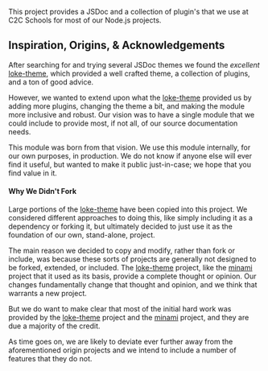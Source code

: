 This project provides a JSDoc and a collection of plugin's that we use at C2C
Schools for most of our Node.js projects.

## Inspiration, Origins, & Acknowledgements

After searching for and trying several JSDoc themes we found the _excellent_
[loke-theme](https://github.com/LOKE/jsdoc-theme), which provided a well crafted
theme, a collection of plugins, and a ton of good advice.

However, we wanted to extend upon what the [loke-theme](https://github.com/LOKE/jsdoc-theme)
provided us by adding more plugins, changing the theme a bit, and making the module
more inclusive and robust.  Our vision was to have a single module that we could
include to provide most, if not all, of our source documentation needs.

This module was born from that vision.  We use this module internally, for our
own purposes, in production.  We do not know if anyone else will ever find it
useful, but wanted to make it public just-in-case; we hope that you find value in it.

#### Why We Didn't Fork

Large portions of the [loke-theme](https://github.com/LOKE/jsdoc-theme) have been
copied into this project.  We considered different approaches to doing this, like
simply including it as a dependency or forking it, but ultimately decided to just
use it as the foundation of our own, stand-alone, project.

The main reason we decided to copy and modify, rather than fork or include, was
because these sorts of projects are generally not designed to be forked, extended,
or included.  The [loke-theme](https://github.com/LOKE/jsdoc-theme) project, like
the [minami](https://github.com/nijikokun/minami) project that it used as its basis,
provide a complete thought or opinion.  Our changes fundamentally change that thought
and opinion, and we think that warrants a new project.

But we do want to make clear that most of the initial hard work was provided by the
[loke-theme](https://github.com/LOKE/jsdoc-theme) project and the [minami](https://github.com/nijikokun/minami)
project, and they are due a majority of the credit.

As time goes on, we are likely to deviate ever further away from the aforementioned
origin projects and we intend to include a number of features that they do not.
